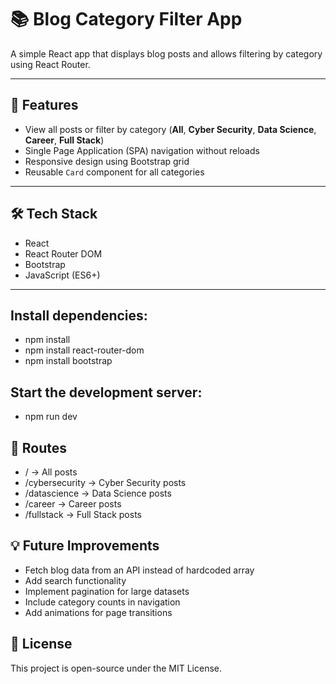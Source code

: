 # 📚 Blog Category Filter App

A simple React app that displays blog posts and allows filtering by category using React Router.

---

## 🚀 Features
- View all posts or filter by category (**All**, **Cyber Security**, **Data Science**, **Career**, **Full Stack**)
- Single Page Application (SPA) navigation without reloads
- Responsive design using Bootstrap grid
- Reusable `Card` component for all categories

---

## 🛠️ Tech Stack
- React
- React Router DOM
- Bootstrap
- JavaScript (ES6+)

---

## Install dependencies:

- npm install
- npm install react-router-dom
- npm install bootstrap

## Start the development server:

- npm run dev

🔗 Routes
---
- / → All posts
- /cybersecurity → Cyber Security posts
- /datascience → Data Science posts
- /career → Career posts
- /fullstack → Full Stack posts

💡 Future Improvements
---
- Fetch blog data from an API instead of hardcoded array
- Add search functionality
- Implement pagination for large datasets
- Include category counts in navigation
- Add animations for page transitions

📜 License
---
This project is open-source under the MIT License.

